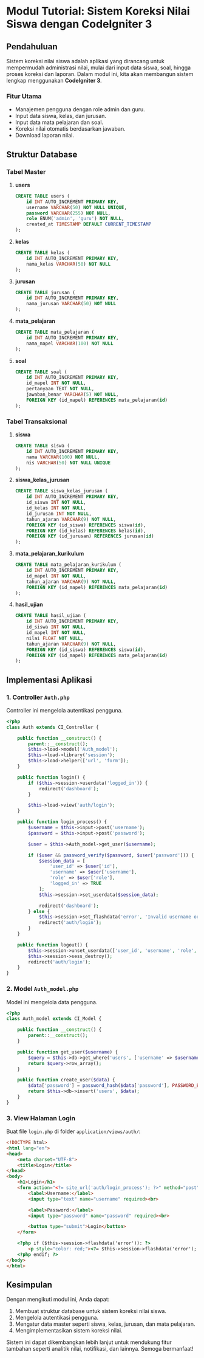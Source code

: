# Modul Tutorial: Sistem Koreksi Nilai Siswa dengan CodeIgniter 3

## Pendahuluan
Sistem koreksi nilai siswa adalah aplikasi yang dirancang untuk mempermudah administrasi nilai, mulai dari input data siswa, soal, hingga proses koreksi dan laporan. Dalam modul ini, kita akan membangun sistem lengkap menggunakan **CodeIgniter 3**.

### Fitur Utama
- Manajemen pengguna dengan role admin dan guru.
- Input data siswa, kelas, dan jurusan.
- Input data mata pelajaran dan soal.
- Koreksi nilai otomatis berdasarkan jawaban.
- Download laporan nilai.

## Struktur Database

### Tabel Master
1. **users**
    ```sql
    CREATE TABLE users (
        id INT AUTO_INCREMENT PRIMARY KEY,
        username VARCHAR(50) NOT NULL UNIQUE,
        password VARCHAR(255) NOT NULL,
        role ENUM('admin', 'guru') NOT NULL,
        created_at TIMESTAMP DEFAULT CURRENT_TIMESTAMP
    );
    ```

2. **kelas**
    ```sql
    CREATE TABLE kelas (
        id INT AUTO_INCREMENT PRIMARY KEY,
        nama_kelas VARCHAR(50) NOT NULL
    );
    ```

3. **jurusan**
    ```sql
    CREATE TABLE jurusan (
        id INT AUTO_INCREMENT PRIMARY KEY,
        nama_jurusan VARCHAR(50) NOT NULL
    );
    ```

4. **mata_pelajaran**
    ```sql
    CREATE TABLE mata_pelajaran (
        id INT AUTO_INCREMENT PRIMARY KEY,
        nama_mapel VARCHAR(100) NOT NULL
    );
    ```

5. **soal**
    ```sql
    CREATE TABLE soal (
        id INT AUTO_INCREMENT PRIMARY KEY,
        id_mapel INT NOT NULL,
        pertanyaan TEXT NOT NULL,
        jawaban_benar VARCHAR(5) NOT NULL,
        FOREIGN KEY (id_mapel) REFERENCES mata_pelajaran(id)
    );
    ```

### Tabel Transaksional
1. **siswa**
    ```sql
    CREATE TABLE siswa (
        id INT AUTO_INCREMENT PRIMARY KEY,
        nama VARCHAR(100) NOT NULL,
        nis VARCHAR(50) NOT NULL UNIQUE
    );
    ```

2. **siswa_kelas_jurusan**
    ```sql
    CREATE TABLE siswa_kelas_jurusan (
        id INT AUTO_INCREMENT PRIMARY KEY,
        id_siswa INT NOT NULL,
        id_kelas INT NOT NULL,
        id_jurusan INT NOT NULL,
        tahun_ajaran VARCHAR(9) NOT NULL,
        FOREIGN KEY (id_siswa) REFERENCES siswa(id),
        FOREIGN KEY (id_kelas) REFERENCES kelas(id),
        FOREIGN KEY (id_jurusan) REFERENCES jurusan(id)
    );
    ```

3. **mata_pelajaran_kurikulum**
    ```sql
    CREATE TABLE mata_pelajaran_kurikulum (
        id INT AUTO_INCREMENT PRIMARY KEY,
        id_mapel INT NOT NULL,
        tahun_ajaran VARCHAR(9) NOT NULL,
        FOREIGN KEY (id_mapel) REFERENCES mata_pelajaran(id)
    );
    ```

4. **hasil_ujian**
    ```sql
    CREATE TABLE hasil_ujian (
        id INT AUTO_INCREMENT PRIMARY KEY,
        id_siswa INT NOT NULL,
        id_mapel INT NOT NULL,
        nilai FLOAT NOT NULL,
        tahun_ajaran VARCHAR(9) NOT NULL,
        FOREIGN KEY (id_siswa) REFERENCES siswa(id),
        FOREIGN KEY (id_mapel) REFERENCES mata_pelajaran(id)
    );
    ```

## Implementasi Aplikasi

### 1. Controller `Auth.php`
Controller ini mengelola autentikasi pengguna.

```php
<?php
class Auth extends CI_Controller {

    public function __construct() {
        parent::__construct();
        $this->load->model('Auth_model');
        $this->load->library('session');
        $this->load->helper(['url', 'form']);
    }

    public function login() {
        if ($this->session->userdata('logged_in')) {
            redirect('dashboard');
        }

        $this->load->view('auth/login');
    }

    public function login_process() {
        $username = $this->input->post('username');
        $password = $this->input->post('password');

        $user = $this->Auth_model->get_user($username);

        if ($user && password_verify($password, $user['password'])) {
            $session_data = [
                'user_id' => $user['id'],
                'username' => $user['username'],
                'role' => $user['role'],
                'logged_in' => TRUE
            ];
            $this->session->set_userdata($session_data);

            redirect('dashboard');
        } else {
            $this->session->set_flashdata('error', 'Invalid username or password');
            redirect('auth/login');
        }
    }

    public function logout() {
        $this->session->unset_userdata(['user_id', 'username', 'role', 'logged_in']);
        $this->session->sess_destroy();
        redirect('auth/login');
    }
}
```

### 2. Model `Auth_model.php`
Model ini mengelola data pengguna.

```php
<?php
class Auth_model extends CI_Model {

    public function __construct() {
        parent::__construct();
    }

    public function get_user($username) {
        $query = $this->db->get_where('users', ['username' => $username]);
        return $query->row_array();
    }

    public function create_user($data) {
        $data['password'] = password_hash($data['password'], PASSWORD_BCRYPT);
        return $this->db->insert('users', $data);
    }
}
```

### 3. View Halaman Login
Buat file `login.php` di folder `application/views/auth/`:

```html
<!DOCTYPE html>
<html lang="en">
<head>
    <meta charset="UTF-8">
    <title>Login</title>
</head>
<body>
    <h1>Login</h1>
    <form action="<?= site_url('auth/login_process'); ?>" method="post">
        <label>Username:</label>
        <input type="text" name="username" required><br>

        <label>Password:</label>
        <input type="password" name="password" required><br>

        <button type="submit">Login</button>
    </form>

    <?php if ($this->session->flashdata('error')): ?>
        <p style="color: red;"><?= $this->session->flashdata('error'); ?></p>
    <?php endif; ?>
</body>
</html>
```

## Kesimpulan
Dengan mengikuti modul ini, Anda dapat:
1. Membuat struktur database untuk sistem koreksi nilai siswa.
2. Mengelola autentikasi pengguna.
3. Mengatur data master seperti siswa, kelas, jurusan, dan mata pelajaran.
4. Mengimplementasikan sistem koreksi nilai.

Sistem ini dapat dikembangkan lebih lanjut untuk mendukung fitur tambahan seperti analitik nilai, notifikasi, dan lainnya. Semoga bermanfaat!
